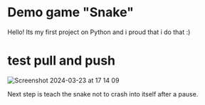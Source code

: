 # Demo game "Snake"
Hello! Its my first project on Python and i proud that i do that :)
# test pull and push

![Screenshot 2024-03-23 at 17 14 09](https://github.com/Akharra/Snake_demo/assets/119692958/b95f51c9-abfc-4f39-90c5-15ab10456c86)

Next step is teach the snake not to crash into itself after a pause.
